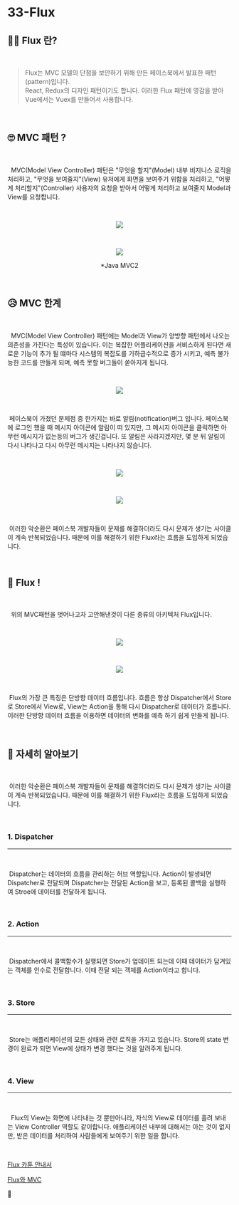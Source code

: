 # 33-Flux

## 🤷‍♀️ Flux 란?

<br/>

> Flux는 MVC 모델의 단점을 보안하기 위해 만든 페이스북에서 발표한 패턴(pattern)입니다.  
> React, Redux의 디자인 패턴이기도 합니다. 이러한 Flux 패턴에 영감을 받아 Vue에서는 Vuex를 만들어서 사용합니다.

<br/>

## 🙄 MVC 패턴 ?

<br/>

&nbsp; MVC(Model View Controller) 패턴은 "무엇을 할지"(Model) 내부 비지니스 로직을 처리하고, "무엇을 보여줄지"(View) 유저에게 화면을 보여주기 위함을 처리하고, "어떻게 처리할지"(Controller) 사용자의 요청을 받아서 어떻게 처리하고 보여줄지 Model과 View를 요청합니다.

<br/>

<p align="center"><img src="https://velopert.com/wp-content/uploads/2016/04/MVC.png"/></p>

<br/>

<p align="center"><img src="https://t1.daumcdn.net/cfile/tistory/2311AC46521AF3E80A"/></p>
<p align="center">*Java MVC2</p>

<br/>

## 😥 MVC 한계

<br/>

&nbsp; MVC(Model View Controller) 패턴에는 Model과 View가 양방향 패턴에서 나오는 의존성을 가진다는 특성이 있습니다. 이는 복잡한 어플리케이션을 서비스하게 된다면 새로운 기능이 추가 될 떄마다 시스템의 복잡도를 기하급수적으로 증가 시키고, 예측 불가능한 코드를 만들게 되며, 예측 못할 버그들이 쏟아지게 됩니다.

<br/>

<p align="center"><img src="https://img1.daumcdn.net/thumb/R1280x0/?scode=mtistory2&fname=https%3A%2F%2Fblog.kakaocdn.net%2Fdn%2FALrHe%2FbtqBTMSuHfN%2FZlW9i9ET34e90APgCRChk1%2Fimg.png"/></p>

<br/>

&nbsp;페이스북이 가졌던 문제점 중 한가지는 바로 알림(notification)버그 입니다. 페이스북에 로그인 했을 때 메시지 아이콘에 알림이 떠 있지만, 그 메시지 아이콘을 클릭하면 아무런 메시지가 없는등의 버그가 생긴겁니다. 또 알림은 사라지겠지만, 몇 분 뒤 알림이 다시 나타나고 다시 아무런 메시지는 나타나지 않습니다.

<br/>

<p align="center"><img src="https://img1.daumcdn.net/thumb/R1280x0/?scode=mtistory2&fname=https%3A%2F%2Fblog.kakaocdn.net%2Fdn%2FAeyYk%2FbtqBO7RutbO%2FjF8wxI6kwsXxKk2Qg6D5dk%2Fimg.png"/></p>

<br/>

<p align="center"><img src="https://img1.daumcdn.net/thumb/R1280x0/?scode=mtistory2&fname=https%3A%2F%2Fblog.kakaocdn.net%2Fdn%2Fekb6k6%2Fbtq2trClwna%2FZjKvGYAwkIpIravAIGwBd0%2Fimg.png"/></p>

<br/>

&nbsp;이러한 악순환은 페이스북 개발자들이 문제를 해결하더라도 다시 문제가 생기는 사이클이 계속 반복되었습니다.
때문에 이를 해결하기 위한 Flux라는 흐름을 도입하게 되었습니다.

<br/>

## 🙏 Flux !

<br/>

&nbsp; 위의 MVC패턴을 벗어나고자 고안해낸것이 다른 종류의 아키텍처 Flux입니다.

<br/>

<p align="center"><img src="https://img1.daumcdn.net/thumb/R1280x0/?scode=mtistory2&fname=https%3A%2F%2Fblog.kakaocdn.net%2Fdn%2FlmfPW%2FbtqBQnTPgIs%2FZ1jmHHdNcOTNiu93kQ9gMk%2Fimg.png"/></p>

<br/>

<p align="center"><img src="https://img1.daumcdn.net/thumb/R1280x0/?scode=mtistory2&fname=https%3A%2F%2Fblog.kakaocdn.net%2Fdn%2Fbr7Ob3%2Fbtq2ryaSMx3%2FPKrNxFuaeHSgRxusCmCur1%2Fimg.png"/></p>

<br/>

&nbsp;Flux의 가장 큰 특징은 단방향 데이터 흐름입니다. 흐름은 항상 Dispatcher에서 Store로 Store에서 View로, View는 Action을 통해 다시 Dispatcher로 데이터가 흐릅니다. 이러한 단방향 데이터 흐름을 이용하면 데이터의 변화를 예측 하기 쉽게 만들게 됩니다.

<br/>

## 👀 자세히 알아보기

<br/>

&nbsp;이러한 악순환은 페이스북 개발자들이 문제를 해결하더라도 다시 문제가 생기는 사이클이 계속 반복되었습니다.
때문에 이를 해결하기 위한 Flux라는 흐름을 도입하게 되었습니다.

<br/>

### 1. Dispatcher

---

<br/>

&nbsp;Dispatcher는 데이터의 흐름을 관리하는 허브 역할입니다. Action이 발생되면 Dispatcher로 전달되며 Dispatcher는 전달된 Action을 보고, 등록된 콜백을 실행하여 Stroe에 데이터를 전달하게 됩니다.

<br/>

### 2. Action

---

<br/>

&nbsp;Dispatcher에서 콜백함수가 실행되면 Store가 업데이트 되는데 이때 데이터가 담겨있는 객체를 인수로 전달합니다. 이때 전달 되는 객체를 Action이라고 합니다.

<br/>

### 3. Store

---

<br/>

&nbsp;Store는 애플리케이션의 모든 상태와 관련 로직을 가지고 있습니다. Store의 state 변경이 완료가 되면 View에 상태가 변경 했다는 것을 알려주게 됩니다.

<br/>

### 4. View

---

<br/>

&nbsp; Flux의 View는 화면에 나타내는 것 뿐만아니라, 자식의 View로 데이터를 흘려 보내는 View Controller 역할도 같이합니다. 애플리케이션 내부에 대해서는 아는 것이 없지만, 받은 데이터를 처리하여 사람들에게 보여주기 위한 일을 합니다.

<br/>

[Flux 카툰 안내서](http://bestalign.github.io/2015/10/06/cartoon-guide-to-flux/)

[Flux와 MVC](https://beomy.tistory.com/44)

👋

